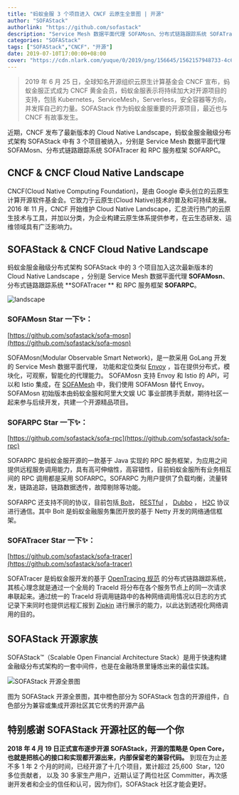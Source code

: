 ```yaml
---
title: "蚂蚁金服 3 个项目进入 CNCF 云原生全景图 | 开源"
author: "SOFAStack"
authorlink: "https://github.com/sofastack"
description: "Service Mesh 数据平面代理 SOFAMosn、分布式链路跟踪系统 SOFATracer 和 RPC 服务框架 SOFARPC 加入 CNCF 云原生全景图"
categories: "SOFAStack"
tags: ["SOFAStack","CNCF"，"开源"]
date: 2019-07-10T17:00:00+08:00
cover: "https://cdn.nlark.com/yuque/0/2019/png/156645/1562157948733-4c673075-94df-4c53-8702-266b24694820.png"
---
```


> 2019 年 6 月 25 日，全球知名开源组织云原生计算基金会 CNCF 宣布，蚂蚁金服正式成为 CNCF 黄金会员，蚂蚁金服表示将持续加大对开源项目的支持，包括 Kubernetes，ServiceMesh，Serverless，安全容器等方向，并发挥自己的力量。SOFAStack 作为蚂蚁金服重要的开源项目，最近也与 CNCF 有故事发生。


近期，CNCF 发布了最新版本的 Cloud Native Landscape，蚂蚁金服金融级分布式架构 SOFAStack 中有 3 个项目被纳入，分别是 Service Mesh 数据平面代理 SOFAMosn、分布式链路跟踪系统 SOFATracer 和 RPC 服务框架 SOFARPC。

## CNCF & CNCF Cloud Native Landscape
CNCF(Cloud Native Computing Foundation)，是由 Google 牵头创立的云原生计算开源软件基金会。它致力于云原生(Cloud Native)技术的普及和可持续发展。2016 年 11 月，CNCF 开始维护 Cloud Native Landscape，汇总流行热门的云原生技术与工具，并加以分类，为企业构建云原生体系提供参考，在云生态研发、运维领域具有广泛影响力。

## SOFAStack & CNCF Cloud Native Landscape
蚂蚁金服金融级分布式架构 SOFAStack 中的 3 个项目加入这次最新版本的 Cloud Native Landscape ，分别是 Service Mesh 数据平面代理 **SOFAMosn**、分布式链路跟踪系统 **SOFATracer ** 和 RPC 服务框架 **SOFARPC**。

![landscape](https://cdn.nlark.com/yuque/0/2019/png/226702/1562219713962-38216a3f-76f7-4ae2-af7c-5cca87f82aaa.png)

### SOFAMosn Star 一下✨：

[https://github.com/sofastack/sofa-mosn](https://github.com/sofastack/sofa-mosn)

SOFAMosn(Modular Observable Smart Network)，是一款采用 GoLang 开发的 Service Mesh 数据平面代理， 功能和定位类似 [Envoy](https://www.envoyproxy.io/) ，旨在提供分布式，模块化，可观察，智能化的代理能力。 SOFAMosn 支持 Envoy 和 Istio 的 API，可以和 Istio 集成，在 [SOFAMesh](https://github.com/sofastack/sofa-mesh) 中，我们使用 SOFAMosn 替代 Envoy。 SOFAMosn 初始版本由蚂蚁金服和阿里大文娱 UC 事业部携手贡献，期待社区一起来参与后续开发，共建一个开源精品项目。

### SOFARPC Star 一下✨：

[https://github.com/sofastack/sofa-rpc](https://github.com/sofastack/sofa-rpc)

SOFARPC 是蚂蚁金服开源的一款基于 Java 实现的 RPC 服务框架，为应用之间提供远程服务调用能力，具有高可伸缩性，高容错性，目前蚂蚁金服所有业务相互间的 RPC 调用都是采用 SOFARPC。SOFARPC 为用户提供了负载均衡，流量转发，链路追踪，链路数据透传，故障剔除等功能。

SOFARPC 还支持不同的协议，目前包括[ Bolt](https://www.sofastack.tech/projects/sofa-rpc/bolt/)， [RESTful](https://www.sofastack.tech/projects/sofa-rpc/restful) ， [Dubbo](https://www.sofastack.tech/projects/sofa-rpc/dubbo) ， [H2C](https://www.sofastack.tech/projects/sofa-rpc/h2c) 协议进行通信。其中 Bolt 是蚂蚁金融服务集团开放的基于 Netty 开发的网络通信框架。

### SOFATracer Star 一下✨：

[https://github.com/sofastack/sofa-tracer](https://github.com/sofastack/sofa-tracer)

SOFATracer 是蚂蚁金服开发的基于 [OpenTracing 规范](http://opentracing.io/documentation/pages/spec.html) 的分布式链路跟踪系统，其核心理念就是通过一个全局的 TraceId 将分布在各个服务节点上的同一次请求串联起来。通过统一的 TraceId 将调用链路中的各种网络调用情况以日志的方式记录下来同时也提供远程汇报到 [Zipkin](https://zipkin.io/) 进行展示的能力，以此达到透视化网络调用的目的。

## SOFAStack 开源家族

SOFAStack™（Scalable Open Financial Architecture Stack）是用于快速构建金融级分布式架构的一套中间件，也是在金融场景里锤炼出来的最佳实践。

![SOFAStack 开源全景图](https://cdn.nlark.com/yuque/0/2019/png/156645/1562157948733-4c673075-94df-4c53-8702-266b24694820.png)

图为 SOFAStack 开源全景图，其中橙色部分为 SOFAStack 包含的开源组件，白色部分为兼容或集成开源社区其它优秀的开源产品

## 特别感谢 SOFAStack 开源社区的每一个你

**2018 年 4 月 19 日正式宣布逐步开源 SOFAStack，开源的策略是 Open Core，也就是把核心的接口和实现都开源出来，内部保留老的兼容代码。** 到现在为止差不多 1 年 2 个月的时间，已经开源了十几个项目，累计超过 25,600  Star，120 多位贡献者， 以及 30 多家生产用户，近期认证了两位社区 Committer，再次感谢开发者和企业的信任和认可，因为你们，SOFAStack 社区才能会更好。
